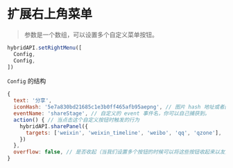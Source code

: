 # 扩展右上角菜单

> 参数是一个数组，可以设置多个自定义菜单按钮。

``` javascript
hybridAPI.setRightMenu([
  Config,
  Config,
])
```

`Config` 的结构

``` javascript
{
  text: '分享',
  iconHash: '5e7a830bd21685c1e3b0ff465afb95aepng', // 图片 hash 地址或者图片绝对路径
  eventName: 'shareStage', // 自定义的 event 事件名，你可以自己捕获到。
  action() { // 当点击这个自定义按钮时触发的行为
    hybridAPI.sharePanel({
      targets: ['weixin', 'weixin_timeline', 'weibo', 'qq', 'qzone'],
    })
  },
  overflow: false, // 是否收起（当我们设置多个按钮的时候可以将这些按钮收起来以友好交互）默认为 false
}
```
